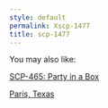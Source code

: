 ```yaml
---
style: default
permalink: Xscp-1477
title: scp-1477
---
```

You may also like:

[SCP-465: Party in a Box](http://scp-wiki.net/scp-465)

[Paris, Texas](http://scp-wiki.net/paris-texas)
